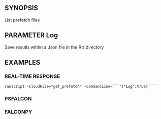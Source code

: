 ## SYNOPSIS
List prefetch files

## PARAMETER Log
Save results within a Json file in the Rtr directory

## EXAMPLES

### REAL-TIME RESPONSE
```
runscript -CloudFile="get_prefetch" -CommandLine=```'{"Log":true}'```
```
### PSFALCON

### FALCONPY
